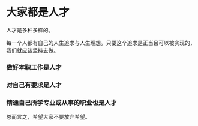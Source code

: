 # 大家都是人才

人才是多种多样的。

每一个人都有自己的人生追求与人生理想。只要这个追求是正当且可以被实现的，我们就应该坚持去做。

### 做好本职工作是人才

### 对自己有要求是人才

### 精通自己所学专业或从事的职业也是人才

总而言之，希望大家不要放弃希望。

